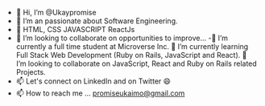 - 👋 Hi, I’m @Ukaypromise
- 👀 I’m an passionate about Software Engineering.
- 🌱 HTML, CSS JAVASCRIPT ReactJs
- 💞️ I’m looking to collaborate on opportunities to improve...
-🔭 I’m currently a full time student at Microverse Inc. 🌱 I’m currently learning Full Stack Web Development (Ruby on Rails, JavaScript and React). 👯 I’m looking to collaborate on JavaScript, React and Ruby on Rails related Projects.
- 📫 Let's connect on LinkedIn and on Twitter 😄
- 📫 How to reach me ...
promiseukaimo@gmail.com
<!---
Ukaypromise/Ukaypromise is a ✨ special ✨ repository because its `README.md` (this file) appears on your GitHub profile.
You can click the Preview link to take a look at your changes.
--->
